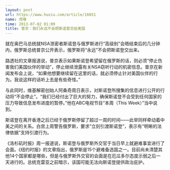 ```yaml
---
layout: post
url: https://www.huxiu.com/article/16651
name: 虎嗅
time: 2013-07-02 01:09
title: 普京：我们永远不会把斯诺登交给美国
---
```

就在奥巴马总统就NSA泄密者斯诺登与俄罗斯进行“高级别”会晤结束后的几分钟内，俄罗斯总统普京公开表示，俄罗斯将“永远”不会把斯诺登交出来。

路透社的文章报道说，普京表示如果斯诺登希望留在俄罗斯的话，则必须“停止伤害我们美国伙伴的举动”，停止继续泄露有关NSA窃听行动的机密信息。普京在新闻发布会上说，“如果他想要继续留在这里的话，就必须停止针对美国伙伴的行为。我说这样的话听上去是有些奇怪。”

与此同时，维基解密创始人阿桑奇周日表示，对斯诺登所搜集的信息进行公开的行动将“不会停止”。“我们已经付出了巨大的努力，确保斯诺登不会受到任何国家的压力导致信息发布进度的暂停。”他在ABC电视节目“本周（This Week）”当中说到。

斯诺登在离开香港之后已经于俄罗斯停留了超过一周的时间——此举同样牵动着中美之间的关系。白宫上周警告俄罗斯，要求“立刻引渡斯诺登”，表示有“明晰的法律依据”支持引渡行为。

《洛杉矶时报》周一报道说，斯诺登与俄罗斯外交官于当日早上就避难事宜进行了会面。《纽约时报》的文章指出，俄罗斯是15个避难备选国之一。目前尚未清楚其他14个国家都是哪些，但是与俄罗斯外交官的会面是在厄瓜多尔态度示弱之后一天进行的。总统克雷亚之前暗示，该国可能无法向斯诺登提供政治庇护。

